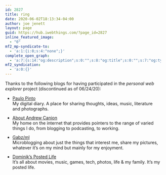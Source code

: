 ```yaml
---
id: 2827
title: ring
date: 2020-06-02T18:13:34-04:00
author: joe jenett
layout: page
guid: https://hub.iwebthings.com/?page_id=2827
inline_featured_image:
  - "0"
mf2_mp-syndicate-to:
  - 'a:1:{i:0;s:4:"none";}'
complete_open_graph:
  - 'a:7:{s:14:"og:description";s:0:"";s:8:"og:title";s:0:"";s:7:"og:type";s:0:"";s:12:"twitter:card";s:7:"summary";s:15:"twitter:creator";s:0:"";s:19:"twitter:description";s:0:"";s:8:"og:image";s:0:"";}'
mf2_syndication:
  - 'a:0:{}'
---
```

Thanks to the following blogs for having participated in the _personal web explorer_ project (discontinued as of 06/24/20):
<ul>
<li style="margin-top:12px;"><a href="https://paulopinto.page/">Paulo Pinto</a><br /> 
    My digital diary. A place for sharing thoughts, ideas, music, literature and photographs.
    </li>
<li style="margin-top:12px;">
  <a href="https://andrewcanion.com/">About Andrew Canion</a><br />My home on the internet that provides pointers to the range of varied things I do, from blogging to podcasting, to working.
</li>
<li style="margin-top:12px;">
  <a href="https://gabz.me/">Gabz/ml</a><br />Microblogging about just the things that interest me, share my pictures, whatever it’s on my mind but mainly for my enjoyment.
</li>
<li style="margin-top:12px;">
  <a href="https://postedlife.com/">Dominik&#8217;s Posted Life</a><br />It&#8217;s all about movies, music, games, tech, photos, life & my family. It&#8217;s my posted life.
</li>
</ul>